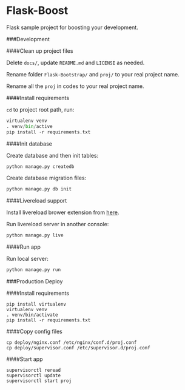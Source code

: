 Flask-Boost
===============

Flask sample project for boosting your development.

###Development

####Clean up project files

Delete `docs/`, update `README.md` and `LICENSE` as needed.

Rename folder `Flask-Bootstrap/` and `proj/` to your real project name.

Rename all the `proj` in codes to your real project name.

####Install requirements

`cd` to project root path, run:
 
```py
virtualenv venv
. venv/bin/active
pip install -r requirements.txt
```

####Init database

Create database and then init tables:

```py
python manage.py createdb
```

Create database migration files:

```py
python manage.py db init
```

####Livereload support

Install livereload brower extension from [here](http://feedback.livereload.com/knowledgebase/articles/86242-how-do-i-install-and-use-the-browser-extensions-).

Run livereload server in another console:

```py
python manage.py live
```

####Run app

Run local server:

```py
python manage.py run
```

###Production Deploy

####Install requirements

```
pip install virtualenv
virtualenv venv
. venv/bin/activate
pip install -r requirements.txt
```

####Copy config files

```
cp deploy/nginx.conf /etc/nginx/conf.d/proj.conf
cp deploy/supervisor.conf /etc/supervisor.d/proj.conf
```

####Start app

```
supervisorctl reread
supervisorctl update
supervisorctl start proj
```
